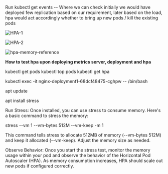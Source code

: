 Run kubectl get events -- Where we can check initially we would have deployed few replication based on our requirement, later based on the load, hpa would act accordingly whether to bring up
new pods / kill the existing pods

![HPA-1](https://github.com/venugopalsgnew/kubernetes-training/blob/master/k8-manifests/Images/HPA-1.jpeg)



![HPA-2](https://github.com/venugopalsgnew/kubernetes-training/blob/master/k8-manifests/Images/HPA-2.jpeg)



![hpa-memory-reference](https://github.com/venugopalsgnew/kubernetes-training/blob/master/k8-manifests/Images/hpa_memory_reference.png)


**How to test hpa upon deploying metrics server, deployment and hpa**


kubectl get pods
kubectl top pods
kubectl get hpa

kubectl exec -it nginx-deployment1-68dcf48475-cghpw -- /bin/bash

apt update

apt install stress


Run Stress: Once installed, you can use stress to consume memory. Here's a basic command to stress the memory:

stress --vm 1 --vm-bytes 512M --vm-keep -m 1

This command tells stress to allocate 512MB of memory (--vm-bytes 512M) and keep it allocated (--vm-keep). Adjust the memory size as needed.

Observe Behavior: Once you start the stress test, monitor the memory usage within your pod and observe the behavior of the Horizontal Pod Autoscaler (HPA). 
As memory consumption increases, HPA should scale out new pods if configured correctly.

